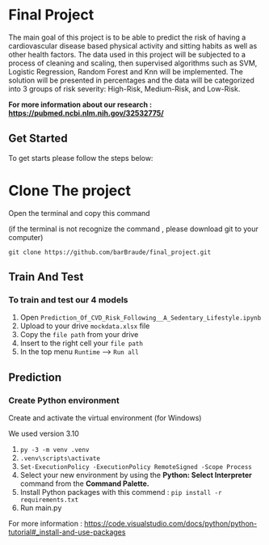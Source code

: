 # Final Project

The main goal of this project is to be able to predict the risk of having a cardiovascular disease based physical activity and sitting habits as well as other health factors.
The data used in this project will be subjected to a process of cleaning and scaling, then supervised algorithms such as SVM, Logistic Regression, Random Forest and Knn will be implemented. 
The solution will be presented in percentages and the data will be categorized into 3 groups of risk severity: High-Risk, Medium-Risk, and Low-Risk.

**For more information about our research : https://pubmed.ncbi.nlm.nih.gov/32532775/**

## Get Started
To get starts please follow the steps below:

# Clone The project
Open the terminal and copy this command 

(if the terminal is not recognize the command , please download git to your computer)

`git clone https://github.com/barBraude/final_project.git`

## Train And Test
### To train and test our 4 models
1. Open `Prediction_Of_CVD_Risk_Following__A_Sedentary_Lifestyle.ipynb`
2. Upload to your drive `mockdata.xlsx` file 
3. Copy the `file path` from your drive
4. Insert to the right cell your `file path`
5. In the top menu `Runtime` --> `Run all`

## Prediction
### Create Python environment

Create and activate the virtual environment (for Windows)

We used version 3.10

1. `py -3 -m venv .venv`
2. `.venv\scripts\activate`
3. `Set-ExecutionPolicy -ExecutionPolicy RemoteSigned -Scope Process`
4. Select your new environment by using the **Python: Select Interpreter** command from the **Command Palette.**
5. Install Python packages with this commend  : `pip install -r requirements.txt`
6. Run main.py

For more information :  https://code.visualstudio.com/docs/python/python-tutorial#_install-and-use-packages




